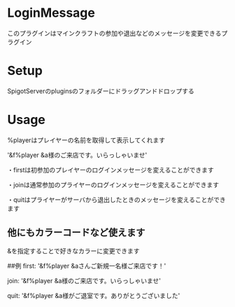 # LoginMessage
このプラグインはマインクラフトの参加や退出などのメッセージを変更できるプラグイン


# Setup
SpigotServerのpluginsのフォルダーにドラッグアンドドロップする

# Usage
%playerはプレイヤーの名前を取得して表示してくれます

'&f%player &a様のご来店です。いらっしゃいませ'

・firstは初参加のプレイヤーのログインメッセージを変えることができます

・joinは通常参加のプライヤーのログインメッセージを変えることができます

・quitはプライヤーがサーバから退出したときのメッセージを変えることができます


## 他にもカラーコードなど使えます

&を指定することで好きなカラーに変更できます


##例
first: '&f%player &aさんご新規一名様ご来店です！'

join: '&f%player &a様のご来店です。いらっしゃいませ'

quit: '&f%player &a様がご退室です。ありがとうございました'
